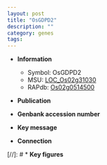 ```yaml
---
layout: post
title: "OsGDPD2"
description: ""
category: genes
tags: 
---
```


* **Information**  
    + Symbol: OsGDPD2  
    + MSU: [LOC_Os02g31030](http://rice.uga.edu/cgi-bin/ORF_infopage.cgi?orf=LOC_Os02g31030)  
    + RAPdb: [Os02g0514500](http://rapdb.dna.affrc.go.jp/viewer/gbrowse_details/irgsp1?name=Os02g0514500)  

* **Publication**  

* **Genbank accession number**  

* **Key message**  

* **Connection**  

[//]: # * **Key figures**  


